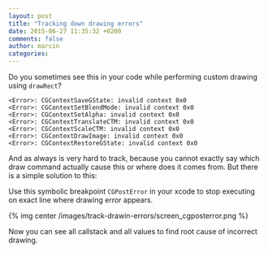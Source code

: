 ```yaml
---
layout: post
title: "Tracking down drawing errors"
date: 2015-06-27 11:35:32 +0200
comments: false
author: marcin
categories: 
---
```

Do you sometimes see this in your code while performing custom drawing using <code>drawRect</code>?

```
<Error>: CGContextSaveGState: invalid context 0x0
<Error>: CGContextSetBlendMode: invalid context 0x0
<Error>: CGContextSetAlpha: invalid context 0x0
<Error>: CGContextTranslateCTM: invalid context 0x0
<Error>: CGContextScaleCTM: invalid context 0x0
<Error>: CGContextDrawImage: invalid context 0x0
<Error>: CGContextRestoreGState: invalid context 0x0
```

And as always is very hard to track, because you cannot exactly say which draw command actually cause this or where does it comes from.
But there is a simple solution to this:

Use this symbolic breakpoint <code>CGPostError</code> in your xcode to stop executing on exact line where drawing error appears.

{% img center /images/track-drawin-errors/screen_cgposterror.png %}  

Now you can see all callstack and all values to find root cause of incorrect drawing.


